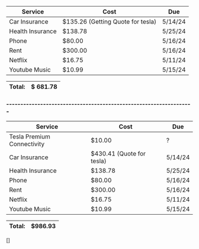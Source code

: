 | Service                     | Cost                              | Due |
| --------------------------- | --------------------------------- | --- |
| Car Insurance               | $135.26 (Getting Quote for tesla) | 5/14/24 |
| Health Insurance            | $138.78                           | 5/25/24 |
| Phone                       | $80.00                            | 5/16/24 |
| Rent                        | $300.00                           | 5/16/24 |
| Netflix                     | $16.75                            | 5/11/24 |
| Youtube Music               | $10.99                            | 5/15/24 |

| Total: | $ 681.78 |
| ------ | ------ |

### ------------------------------------------------------------------

| Service                     | Cost                              | Due |
| --------------------------- | --------------------------------- | --- |
| Tesla Premium Connectivity  | $10.00                            | ?   |
| Car Insurance               | $430.41 (Quote for tesla)         | 5/14/24 |
| Health Insurance            | $138.78                           | 5/25/24 |
| Phone                       | $80.00                            | 5/16/24 |
| Rent                        | $300.00                           | 5/16/24 |
| Netflix                     | $16.75                            | 5/11/24 |
| Youtube Music               | $10.99                            | 5/15/24 |

| Total: | $986.93 |
| ------ | ------- |


[]